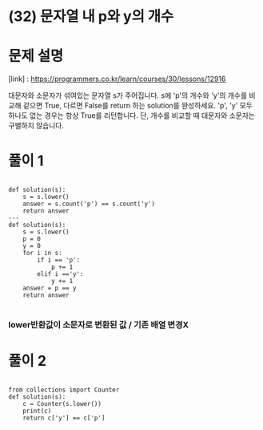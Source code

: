 # (32) 문자열 내 p와 y의 개수

# 문제 설명
[link] : https://programmers.co.kr/learn/courses/30/lessons/12916

대문자와 소문자가 섞여있는 문자열 s가 주어집니다. s에 'p'의 개수와 'y'의 개수를 비교해 같으면 True, 다르면 False를 return 하는 solution를 완성하세요. 'p', 'y' 모두 하나도 없는 경우는 항상 True를 리턴합니다. 단, 개수를 비교할 때 대문자와 소문자는 구별하지 않습니다.
# 풀이 1
<pre>
<code>
def solution(s):
    s = s.lower()
    answer = s.count('p') == s.count('y')
    return answer
---
def solution(s):
    s = s.lower()
    p = 0
    y = 0
    for i in s:
        if i == 'p':
            p += 1
        elif i =='y':
            y += 1
    answer = p == y
    return answer
</code>
</pre>
### lower반환값이 소문자로 변환된 값 / 기존 배열 변경X
# 풀이 2
<pre>
<code>
from collections import Counter
def solution(s):
    c = Counter(s.lower())
    print(c)
    return c['y'] == c['p'] 
</code>
</pre>